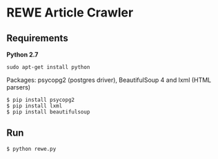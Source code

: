 REWE Article Crawler
=====================

Requirements
-------------
**Python 2.7**
```
sudo apt-get install python
```

Packages: psycopg2 (postgres driver), BeautifulSoup 4 and lxml (HTML parsers)
```
$ pip install psycopg2
$ pip install lxml
$ pip install beautifulsoup
```

Run
------
```
$ python rewe.py
```